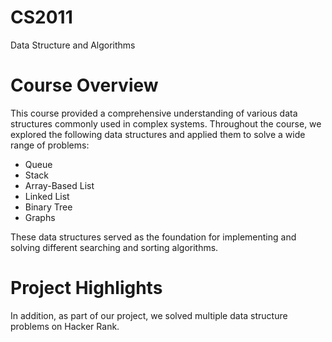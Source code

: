 # CS2011
Data Structure and Algorithms

# Course Overview

This course provided a comprehensive understanding of various data structures commonly used in complex systems. Throughout the course, we explored the following data structures and applied them to solve a wide range of problems:

- Queue
- Stack
- Array-Based List
- Linked List
- Binary Tree
- Graphs

These data structures served as the foundation for implementing and solving different searching and sorting algorithms.

# Project Highlights

In addition, as part of our project, we solved multiple data structure problems on Hacker Rank.
